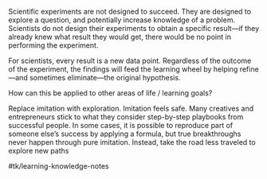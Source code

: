 Scientific experiments are not designed to succeed. They are designed to explore a question, and potentially increase knowledge of a problem. Scientists do not design their experiments to obtain a specific result—if they already knew what result they would get, there would be no point in performing the experiment.

For scientists, every result is a new data point. Regardless of the outcome of the experiment, the findings will feed the learning wheel by helping refine—and sometimes eliminate—the original hypothesis.

How can this be applied to other areas of life / learning goals?

Replace imitation with exploration. Imitation feels safe. Many creatives and entrepreneurs stick to what they consider step-by-step playbooks from successful people. In some cases, it is possible to reproduce part of someone else’s success by applying a formula, but true breakthroughs never happen through pure imitation. Instead, take the road less traveled to explore new paths

#tk/learning-knowledge-notes
